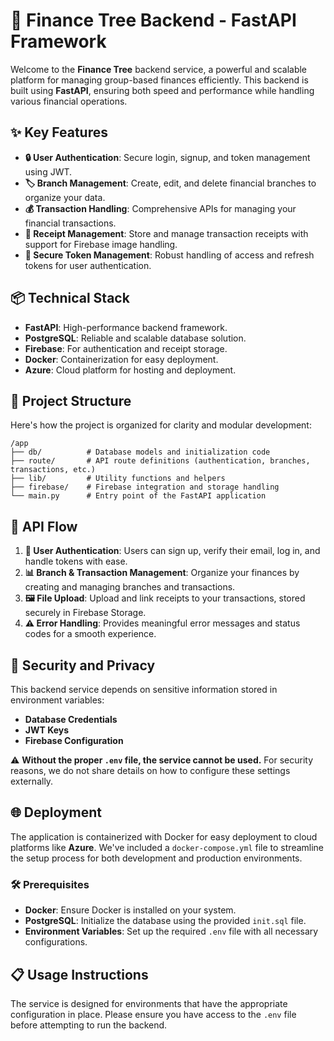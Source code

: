 # 🌳 Finance Tree Backend - FastAPI Framework

Welcome to the **Finance Tree** backend service, a powerful and scalable platform for managing group-based finances efficiently. This backend is built using **FastAPI**, ensuring both speed and performance while handling various financial operations.

## ✨ Key Features

- **🔒 User Authentication**: Secure login, signup, and token management using JWT.
- **🏷️ Branch Management**: Create, edit, and delete financial branches to organize your data.
- **💰 Transaction Handling**: Comprehensive APIs for managing your financial transactions.
- **🧾 Receipt Management**: Store and manage transaction receipts with support for Firebase image handling.
- **🔑 Secure Token Management**: Robust handling of access and refresh tokens for user authentication.

## 📦 Technical Stack

- **FastAPI**: High-performance backend framework.
- **PostgreSQL**: Reliable and scalable database solution.
- **Firebase**: For authentication and receipt storage.
- **Docker**: Containerization for easy deployment.
- **Azure**: Cloud platform for hosting and deployment.

## 📂 Project Structure

Here's how the project is organized for clarity and modular development:

```
/app
├── db/          # Database models and initialization code
├── route/       # API route definitions (authentication, branches, transactions, etc.)
├── lib/         # Utility functions and helpers
├── firebase/    # Firebase integration and storage handling
└── main.py      # Entry point of the FastAPI application
```

## 🚀 API Flow

1. **🔑 User Authentication**: Users can sign up, verify their email, log in, and handle tokens with ease.
2. **📊 Branch & Transaction Management**: Organize your finances by creating and managing branches and transactions.
3. **🖼️ File Upload**: Upload and link receipts to your transactions, stored securely in Firebase Storage.
4. **⚠️ Error Handling**: Provides meaningful error messages and status codes for a smooth experience.

## 🔐 Security and Privacy

This backend service depends on sensitive information stored in environment variables:
- **Database Credentials**
- **JWT Keys**
- **Firebase Configuration**

⚠️ **Without the proper `.env` file, the service cannot be used.** For security reasons, we do not share details on how to configure these settings externally.

## 🌐 Deployment

The application is containerized with Docker for easy deployment to cloud platforms like **Azure**. We've included a `docker-compose.yml` file to streamline the setup process for both development and production environments.

### 🛠 Prerequisites

- **Docker**: Ensure Docker is installed on your system.
- **PostgreSQL**: Initialize the database using the provided `init.sql` file.
- **Environment Variables**: Set up the required `.env` file with all necessary configurations.

## 📋 Usage Instructions

The service is designed for environments that have the appropriate configuration in place. Please ensure you have access to the `.env` file before attempting to run the backend.
